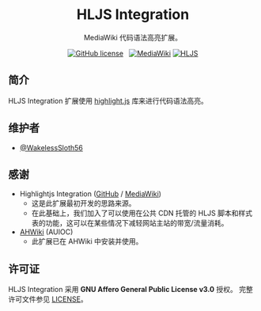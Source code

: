 <h1 align="center">HLJS Integration</h1>

<div align="center">

MediaWiki 代码语法高亮扩展。

[![GitHub license](https://img.shields.io/github/license/WakelessSloth56/mediawiki-extension-hljs?style=flat-square)](/LICENSE)
&nbsp;
[![MediaWiki](https://img.shields.io/static/v1?label=MediaWiki&message=>=1.28&color=00aa00&style=flat-square&logo=mediawiki)](https://www.mediawiki.org/)
[![HLJS](https://img.shields.io/static/v1?label=highlight.js&message=11.3.1&color=600000&style=flat-square)](https://highlightjs.org/)

</div>

## 简介

HLJS Integration 扩展使用 [highlight.js](https://highlightjs.org/) 库来进行代码语法高亮。

## 维护者

* [@WakelessSloth56](https://github.com/WakelessSloth56)

## 感谢

* Highlightjs Integration ([GitHub](https://github.com/Nicolas01/Highlightjs_Integration/) / [MediaWiki](https://www.mediawiki.org/wiki/Extension:Highlightjs_Integration))
  * 这是此扩展最初开发的思路来源。
  * 在此基础上，我们加入了可以使用在公共 CDN 托管的 HLJS 脚本和样式表的功能，这可以在某些情况下减轻网站主站的带宽/流量消耗。
* [AHWiki](https://wiki.auioc.com) (AUIOC)
  * 此扩展已在 AHWiki 中安装并使用。

## 许可证

HLJS Integration 采用 **GNU Affero General Public License v3.0** 授权。
完整许可文件参见 [LICENSE](/LICENSE)。
